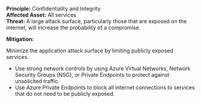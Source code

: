 **Principle:** Confidentiality and Integrity  
**Affected Asset:** All services  
**Threat:** A large attack surface, particularly those that are exposed on the internet, will increase the probability of a compromise.

**Mitigation:**

Minimize the application attack surface by limiting publicly exposed services.

- Use strong network controls by using Azure Virtual Networks, Network Security Groups (NSG), or Private Endpoints to protect against unsolicited traffic.
- Use Azure Private Endpoints to block all internet connections to services that do not need to be publicly exposed.
